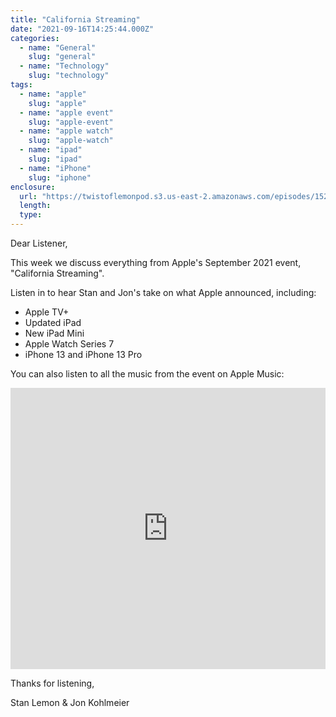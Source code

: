 ```yaml
---
title: "California Streaming"
date: "2021-09-16T14:25:44.000Z"
categories:
  - name: "General"
    slug: "general"
  - name: "Technology"
    slug: "technology"
tags:
  - name: "apple"
    slug: "apple"
  - name: "apple event"
    slug: "apple-event"
  - name: "apple watch"
    slug: "apple-watch"
  - name: "ipad"
    slug: "ipad"
  - name: "iPhone"
    slug: "iphone"
enclosure:
  url: "https://twistoflemonpod.s3.us-east-2.amazonaws.com/episodes/152-lwatol-20210916.mp3"
  length:
  type:
---
```


Dear Listener,

This week we discuss everything from Apple's September 2021 event, "California Streaming".

Listen in to hear Stan and Jon's take on what Apple announced, including:

- Apple TV+
- Updated iPad
- New iPad Mini
- Apple Watch Series 7
- iPhone 13 and iPhone 13 Pro

You can also listen to all the music from the event on Apple Music:

<iframe allow="autoplay *; encrypted-media *; fullscreen *" frameborder="0" height="450" style="width:100%;max-width:660px;overflow:hidden;background:transparent;" sandbox="allow-forms allow-popups allow-same-origin allow-scripts allow-storage-access-by-user-activation allow-top-navigation-by-user-activation" src="https://embed.music.apple.com/us/playlist/apple-event-september-2021/pl.u-RKaVirkjP7"></iframe>

Thanks for listening,

Stan Lemon & Jon Kohlmeier
